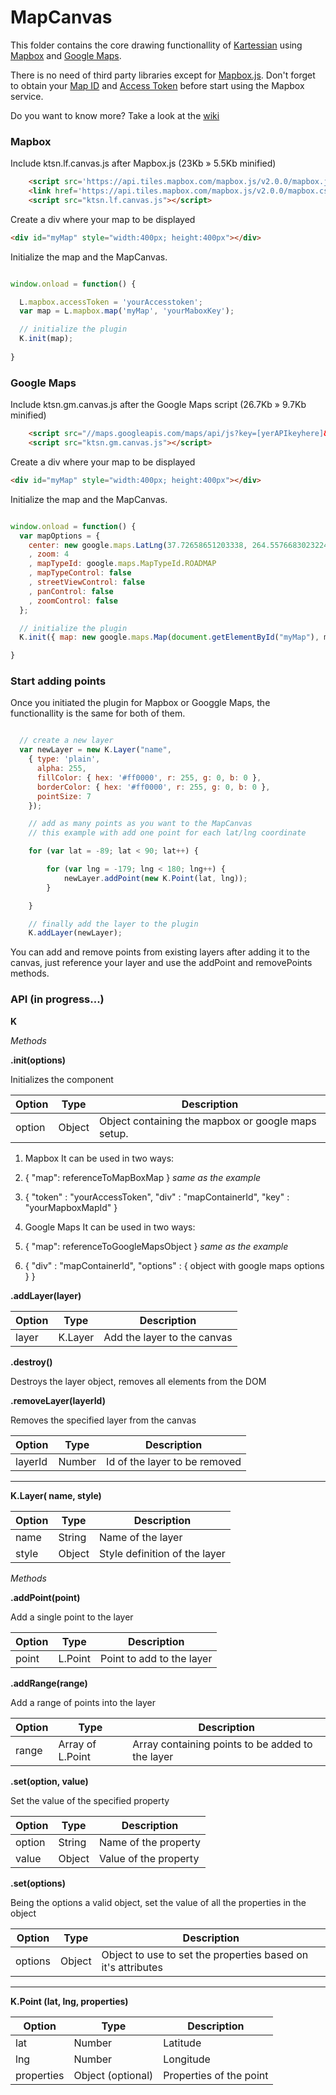 MapCanvas
=========

This folder contains the core drawing functionallity of [Kartessian](http://www.kartessian.com) using [Mapbox](http://www.mapbox.com) and [Google Maps](https://developers.google.com/maps/web/).


There is no need of third party libraries except for [Mapbox.js](https://www.mapbox.com/mapbox.js/api/v2.0.0/). Don't forget to obtain your [Map ID](https://www.mapbox.com/developers/) and [Access Token](https://www.mapbox.com/developers/api/) before start using the Mapbox service.

Do you want to know more? Take a look at the [wiki](https://github.com/Kartessian/MapCanvas/wiki)

### Mapbox

Include ktsn.lf.canvas.js after Mapbox.js (23Kb &raquo; 5.5Kb minified)

```html
    <script src='https://api.tiles.mapbox.com/mapbox.js/v2.0.0/mapbox.js'></script>
    <link href='https://api.tiles.mapbox.com/mapbox.js/v2.0.0/mapbox.css' rel='stylesheet' />
    <script src="ktsn.lf.canvas.js"></script>
```

Create a div where your map to be displayed

```html
<div id="myMap" style="width:400px; height:400px"></div>
```

Initialize the map and the MapCanvas.

```js

window.onload = function() {

  L.mapbox.accessToken = 'yourAccesstoken';
  var map = L.mapbox.map('myMap', 'yourMaboxKey');

  // initialize the plugin
  K.init(map);
  
}

```

### Google Maps

Include ktsn.gm.canvas.js after the Google Maps script (26.7Kb &raquo; 9.7Kb minified)

```html
    <script src="//maps.googleapis.com/maps/api/js?key=[yerAPIkeyhere]&sensor=false"></script>
    <script src="ktsn.gm.canvas.js"></script>
```

Create a div where your map to be displayed

```html
<div id="myMap" style="width:400px; height:400px"></div>
```

Initialize the map and the MapCanvas.

```js

window.onload = function() {
  var mapOptions = {
    center: new google.maps.LatLng(37.72658651203338, 264.55766830232244)
    , zoom: 4
    , mapTypeId: google.maps.MapTypeId.ROADMAP
    , mapTypeControl: false
    , streetViewControl: false
    , panControl: false
    , zoomControl: false
  };

  // initialize the plugin
  K.init({ map: new google.maps.Map(document.getElementById("myMap"), mapOptions) });

}

```

### Start adding points

Once you initiated the plugin for Mapbox or Googgle Maps, the functionallity is the same for both of them.

```js

  // create a new layer
  var newLayer = new K.Layer("name", 
    { type: 'plain',
      alpha: 255, 
      fillColor: { hex: '#ff0000', r: 255, g: 0, b: 0 }, 
      borderColor: { hex: '#ff0000', r: 255, g: 0, b: 0 }, 
      pointSize: 7
    });

    // add as many points as you want to the MapCanvas
    // this example with add one point for each lat/lng coordinate

    for (var lat = -89; lat < 90; lat++) {

        for (var lng = -179; lng < 180; lng++) {
            newLayer.addPoint(new K.Point(lat, lng));
        }

    }

    // finally add the layer to the plugin
    K.addLayer(newLayer);
```

You can add and remove points from existing layers after adding it to the canvas, just reference your layer and use the addPoint and removePoints methods.

### API (in progress...)

**K**

_Methods_

**.init(options)**

Initializes the component

|Option|Type|Description|
|---|---|---|
|option|Object|Object containing the mapbox or google maps setup.|

1. Mapbox
  It can be used in two ways:
  1. { "map": referenceToMapBoxMap } _same as the example_
  2. { "token" : "yourAccessToken", "div" : "mapContainerId", "key" : "yourMapboxMapId" }

2. Google Maps
  It can be used in two ways:
  1. { "map": referenceToGoogleMapsObject } _same as the example_
  2. { "div" : "mapContainerId", "options" : { object with google maps options } }

**.addLayer(layer)**

|Option|Type|Description|
|---|---|---|
|layer|K.Layer|Add the layer to the canvas|

**.destroy()**

Destroys the layer object, removes all elements from the DOM

**.removeLayer(layerId)**

Removes the specified layer from the canvas

|Option|Type|Description|
|---|---|---|
|layerId|Number|Id of the layer to be removed|


---


**K.Layer( name, style)**

|Option|Type|Description|
|---|---|---|
|name|String|Name of the layer|
|style|Object|Style definition of the layer|

_Methods_

**.addPoint(point)**

Add a single point to the layer

|Option|Type|Description|
|---|---|---|
|point|L.Point|Point to add to the layer|

**.addRange(range)**

Add a range of points into the layer

|Option|Type|Description|
|---|---|---|
|range|Array of L.Point|Array containing points to be added to the layer|

**.set(option, value)**

Set the value of the specified property

|Option|Type|Description|
|---|---|---|
|option|String|Name of the property|
|value|Object|Value of the property|

**.set(options)**

Being the options a valid object, set the value of all the properties in the object

|Option|Type|Description|
|---|---|---|
|options|Object|Object to use to set the properties based on it's attributes|


---


**K.Point (lat, lng, properties)**

|Option|Type|Description|
|---|---|---|
|lat|Number|Latitude|
|lng|Number|Longitude|
|properties|Object (optional)|Properties of the point|
